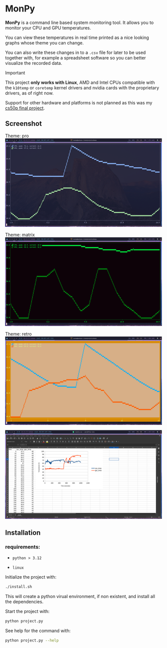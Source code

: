 # MonPy
**MonPy** is a command line based system monitoring tool. It allows you to
monitor your CPU and GPU temperatures.

You can view these temperatures in real time printed as a nice looking graphs
whose theme you can change. 

You can also write these changes in to a `.csv` file for later to be used
together with, for example a spreadsheet software so you can better visualize
the recorded data.

> [!IMPORTANT]
> This project **only works with Linux**, AMD and Intel CPUs compatible
> with the `k10temp` or `coretemp` kernel drivers and nvidia cards with the proprietary
> drivers, as of right now.

Support for other hardware and platforms is not planned as this was my [cs50p final project](https://cs50.harvard.edu/python/2022/project/).

## Screenshot
Theme: pro
![Monitoring with the pro theme](./asssets/preview_1.png) 

Theme: matrix
![Monitoring with the matrix theme](./asssets/preview_2.png) 

Theme: retro
![Monitoring with the retro theme](./asssets/preview_3.png) 

![Previewing data in libreoffice calc](./asssets/libreoffice_preview.png) 

## Installation
### requirements:
- `python > 3.12`

- `linux`

Initialize the project with:
```bash
./install.sh
```
This will create a python virual environment, if non existent, and install all the
dependencies.

Start the project with:
```bash
python project.py
```

See help for the command with:
```bash
python project.py --help
```
